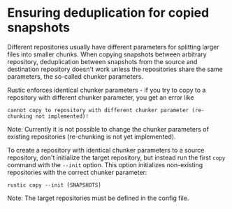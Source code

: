 # Ensuring deduplication for copied snapshots

Different repositories usually have different parameters for splitting larger
files into smaller chunks. When copying snapshots between arbitrary repository,
deduplication between snapshots from the source and destination repository
doesn't work unless the repositories share the same parameters, the so-called
chunker parameters.

Rustic enforces identical chunker parameters - if you try to copy to a
repository with different chunker parameter, you get an error like

```console
cannot copy to repository with different chunker parameter (re-chunking not implemented)!
```

Note: Currently it is not possible to change the chunker parameters of existing
repositories (re-chunking is not yet implemented).

To create a repository with identical chunker parameters to a source repository,
don't initialize the target repository, but instead run the first `copy` command
with the `--init` option. This option initializes non-existing repositories with
the correct
chunker parameter:
```console
rustic copy --init [SNAPSHOTS]
```

Note: The target repositories must be defined in the config file.
